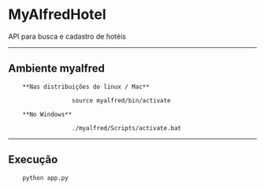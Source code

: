 # MyAlfredHotel

  API para busca e cadastro de hotéis

---

## Ambiente myalfred
        **Nas distribuições do linux / Mac**

                      source myalfred/bin/activate

        **No Windows**

                      ./myalfred/Scripts/activate.bat

---

## Execução

        python app.py

